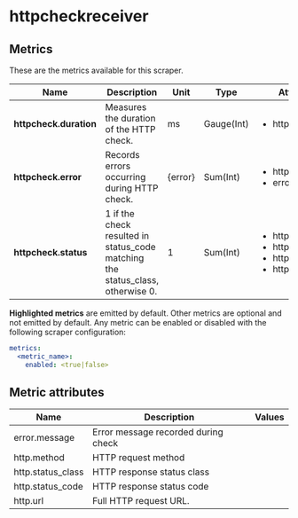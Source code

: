 [comment]: <> (Code generated by mdatagen. DO NOT EDIT.)

# httpcheckreceiver

## Metrics

These are the metrics available for this scraper.

| Name | Description | Unit | Type | Attributes |
| ---- | ----------- | ---- | ---- | ---------- |
| **httpcheck.duration** | Measures the duration of the HTTP check. | ms | Gauge(Int) | <ul> <li>http.url</li> </ul> |
| **httpcheck.error** | Records errors occurring during HTTP check. | {error} | Sum(Int) | <ul> <li>http.url</li> <li>error.message</li> </ul> |
| **httpcheck.status** | 1 if the check resulted in status_code matching the status_class, otherwise 0. | 1 | Sum(Int) | <ul> <li>http.url</li> <li>http.status_code</li> <li>http.method</li> <li>http.status_class</li> </ul> |

**Highlighted metrics** are emitted by default. Other metrics are optional and not emitted by default.
Any metric can be enabled or disabled with the following scraper configuration:

```yaml
metrics:
  <metric_name>:
    enabled: <true|false>
```

## Metric attributes

| Name | Description | Values |
| ---- | ----------- | ------ |
| error.message | Error message recorded during check |  |
| http.method | HTTP request method |  |
| http.status_class | HTTP response status class |  |
| http.status_code | HTTP response status code |  |
| http.url | Full HTTP request URL. |  |
